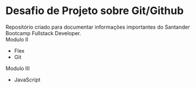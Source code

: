 # Desafio de Projeto sobre Git/Github

<div>
Repositório criado para documentar informações importantes do Santander Bootcamp Fullstack Developer.
</div>

<div>
    Modulo II
    <ul > 
        <li> Flex </li>
        <li>Git </li>
    </ul>
 </div>

<div>
    Modulo III
    <ul > 
        <li> JavaScript </li>
    </ul>
</div>
